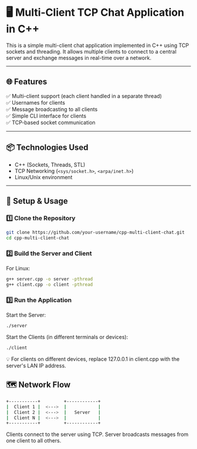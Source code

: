 # 🖥️ Multi-Client TCP Chat Application in C++

This is a simple multi-client chat application implemented in C++ using TCP sockets and threading. It allows multiple clients to connect to a central server and exchange messages in real-time over a network.

---

## 🌐 Features

✅ Multi-client support (each client handled in a separate thread)  
✅ Usernames for clients  
✅ Message broadcasting to all clients  
✅ Simple CLI interface for clients  
✅ TCP-based socket communication

---

## 📦 Technologies Used

- C++ (Sockets, Threads, STL)
- TCP Networking (`<sys/socket.h>`, `<arpa/inet.h>`)
- Linux/Unix environment

---

## 🔧 Setup & Usage

### 1️⃣ Clone the Repository

```bash
git clone https://github.com/your-username/cpp-multi-client-chat.git
cd cpp-multi-client-chat
```
### 2️⃣ Build the Server and Client
For Linux:
```bash
g++ server.cpp -o server -pthread
g++ client.cpp -o client -pthread
```
### 3️⃣ Run the Application
Start the Server:
```bash
./server
```
Start the Clients (in different terminals or devices):
```bash
./client
```
💡 For clients on different devices, replace 127.0.0.1 in client.cpp with the server's LAN IP address.

## 🗺️ Network Flow
```bash
+-----------+         +------------+
|  Client 1 |  <--->  |            |
|  Client 2 |  <--->  |   Server   |
|  Client N |  <--->  |            |
+-----------+         +------------+
```
Clients connect to the server using TCP.
Server broadcasts messages from one client to all others.
